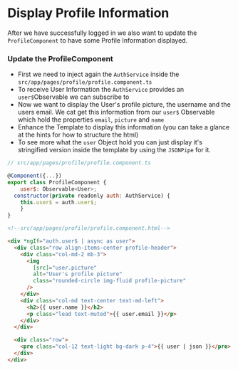 # Display Profile Information

After we have successfully logged in we also want to update the `ProfileComponent` to have some Profile Information displayed.

### Update the ProfileComponent

- First we need to inject again the `AuthService` inside the `src/app/pages/profile/profile.component.ts`
- To receive User Information the `AuthService` provides an `user$`Observable we can subscribe to
- Now we want to display the User's profile picture, the username and the users email. We cat get this information from our `user$` Observable which hold the properties `email`, `picture` and `name`
- Enhance the Template to display this information (you can take a glance at the hints for how to structure the html)
- To see more what the `user` Object hold you can just display it's stringified version inside the template by using the `JSONPipe` for it.


```javascript
// src/app/pages/profile/profile.component.ts

@Component({...})
export class ProfileComponent {
    user$: Observable<User>;
  constructor(private readonly auth: AuthService) {
    this.user$ = auth.user$;
    }
}
```


```html
<!--src/app/pages/profile/profile.component.html-->

<div *ngIf="auth.user$ | async as user">
  <div class="row align-items-center profile-header">
    <div class="col-md-2 mb-3">
      <img
        [src]="user.picture"
        alt="User's profile picture"
        class="rounded-circle img-fluid profile-picture"
      />
    </div>
    <div class="col-md text-center text-md-left">
      <h2>{{ user.name }}</h2>
      <p class="lead text-muted">{{ user.email }}</p>
    </div>
  </div>

  <div class="row">
    <pre class="col-12 text-light bg-dark p-4">{{ user | json }}</pre>
  </div>
</div>
```
